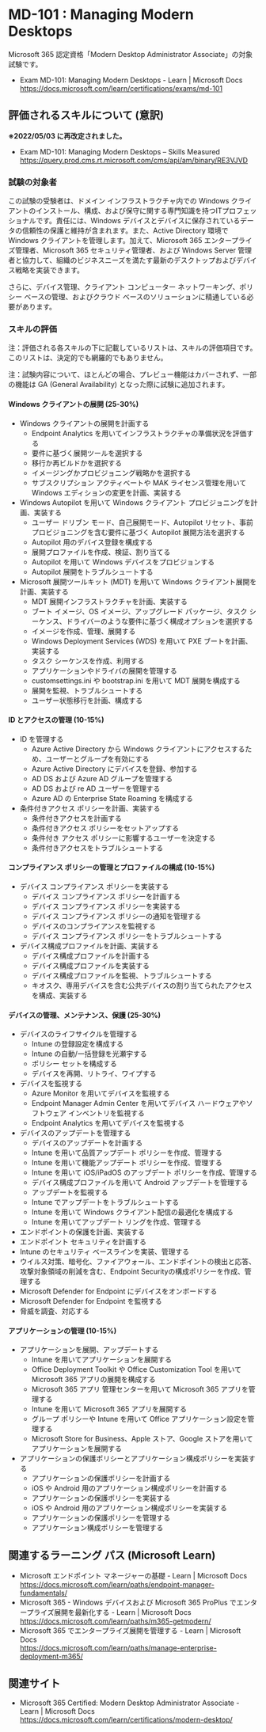 # MD-101 : Managing Modern Desktops
Microsoft 365 認定資格「Modern Desktop Administrator Associate」の対象試験です。
- Exam MD-101: Managing Modern Desktops - Learn | Microsoft Docs  
https://docs.microsoft.com/learn/certifications/exams/md-101

## 評価されるスキルについて (意訳)
**※2022/05/03 に再改定されました。**
- Exam MD-101: Managing Modern Desktops – Skills Measured  
https://query.prod.cms.rt.microsoft.com/cms/api/am/binary/RE3VJVD

### 試験の対象者
この試験の受験者は、ドメイン インフラストラクチャ内での Windows クライアントのインストール、構成、および保守に関する専門知識を持つITプロフェッショナルです。責任には、Windows デバイスとデバイスに保存されているデータの信頼性の保護と維持が含まれます。また、Active Directory 環境で Windows クライアントを管理します。加えて、Microsoft 365 エンタープライズ管理者、Microsoft 365 セキュリティ管理者、および Windows Server 管理者と協力して、組織のビジネスニーズを満たす最新のデスクトップおよびデバイス戦略を実装できます。

さらに、デバイス管理、クライアント コンピューター ネットワーキング、ポリシー ベースの管理、およびクラウド ベースのソリューションに精通している必要があります。

### スキルの評価
注：評価される各スキルの下に記載しているリストは、スキルの評価項目です。このリストは、決定的でも網羅的でもありません。

注：試験内容について、ほとんどの場合、プレビュー機能はカバーされず、一部の機能は GA (General Availability) となった際に試験に追加されます。

#### Windows クライアントの展開 (25-30%)
- Windows クライアントの展開を計画する
  - Endpoint Analytics を用いてインフラストラクチャの準備状況を評価する
  - 要件に基づく展開ツールを選択する
  - 移行か再ビルドかを選択する
  - イメージングかプロビジョニング戦略かを選択する
  - サブスクリプション アクティベートや MAK ライセンス管理を用いて Windows エディションの変更を計画、実装する
- Windows Autopilot を用いて Windows クライアント プロビジョニングを計画、実装する
  - ユーザー ドリブン モード、自己展開モード、Autopilot リセット、事前プロビジョニングを含む要件に基づく Autopilot 展開方法を選択する
  - Autopilot 用のデバイス登録を構成する
  - 展開プロファイルを作成、検証、割り当てる
  - Autopilot を用いて Windows デバイスをプロビジョンする
  - Autopilot 展開をトラブルシュートする
- Microsoft 展開ツールキット (MDT) を用いて Windows クライアント展開を計画、実装する
  - MDT 展開インフラストラクチャを計画、実装する
  - ブート イメージ、OS イメージ、アップグレード パッケージ、タスク シーケンス、ドライバーのような要件に基づく構成オプションを選択する
  - イメージを作成、管理、展開する
  - Windows Deployment Services (WDS) を用いて PXE ブートを計画、実装する
  - タスク シーケンスを作成、利用する
  - アプリケーションやドライバの展開を管理する
  - customsettings.ini や bootstrap.ini を用いて MDT 展開を構成する
  - 展開を監視、トラブルシュートする
  - ユーザー状態移行を計画、構成する
#### ID とアクセスの管理 (10-15%)
- ID を管理する
  - Azure Active Directory から Windows クライアントにアクセスするため、ユーザーとグループを有効にする
  -  Azure Active Directory にデバイスを登録、参加する
  - AD DS および Azure AD グループを管理する
  - AD DS および re AD ユーザーを管理する
  - Azure AD の Enterprise State Roaming を構成する
- 条件付きアクセス ポリシーを計画、実装する
  - 条件付きアクセスを計画する
  - 条件付きアクセス ポリシーをセットアップする
  - 条件付き アクセス ポリシーに影響するユーザーを決定する
  - 条件付きアクセスをトラブルシュートする
#### コンプライアンス ポリシーの管理とプロファイルの構成 (10-15%)
- デバイス コンプライアンス ポリシーを実装する
  - デバイス コンプライアンス ポリシーを計画する
  - デバイス コンプライアンス ポリシーを実装する
  - デバイス コンプライアンス ポリシーの通知を管理する
  - デバイスのコンプライアンスを監視する
  - デバイス コンプライアンス ポリシーをトラブルシュートする
- デバイス構成プロファイルを計画、実装する
  - デバイス構成プロファイルを計画する
  - デバイス構成プロファイルを実装する
  - デバイス構成プロファイルを監視、トラブルシュートする
  - キオスク、専用デバイスを含む公共デバイスの割り当てられたアクセスを構成、実装する
#### デバイスの管理、メンテナンス、保護 (25-30%)
- デバイスのライフサイクルを管理する
  - Intune の登録設定を構成する
  - Intune の自動/一括登録を光瀬宇する
  - ポリシー セットを構成する
  - デバイスを再開、リトライ、ワイプする
- デバイスを監視する
  - Azure Monitor を用いてデバイスを監視する
  - Endpoint Manager Admin Center を用いてデバイス ハードウェアやソフトウェア インベントリを監視する
  - Endpoint Analytics を用いてデバイスを監視する
- デバイスのアップデートを管理する
  - デバイスのアップデートを計画する
  - Intune を用いて品質アップデート ポリシーを作成、管理する
  - Intune を用いて機能アップデート ポリシーを作成、管理する
  - Intune を用いて iOS/iPadOS のアップデート ポリシーを作成、管理する
  - デバイス構成プロファイルを用いて Android アップデートを管理する
  - アップデートを監視する
  - Intune でアップデートをトラブルシュートする
  - Intune を用いて Windows クライアント配信の最適化を構成する
  - Intune を用いてアップデート リングを作成、管理する
-  エンドポイントの保護を計画、実装する
  - エンドポイント セキュリティを計画する
  - Intune のセキュリティ ベースラインを実装、管理する
  - ウイルス対策、暗号化、ファイアウォール、エンドポイントの検出と応答、攻撃対象領域の削減を含む、Endpoint Securityの構成ポリシーを作成、管理する
  - Microsoft Defender for Endpoint にデバイスをオンボードする
  - Microsoft Defender for Endpoint を監視する
  - 脅威を調査、対応する
#### アプリケーションの管理 (10-15%)
- アプリケーションを展開、アップデートする
  - Intune を用いてアプリケーションを展開する
  - Office Deployment Toolkit や Office Customization Tool を用いて Microsoft 365 アプリの展開を構成する
  - Microsoft 365 アプリ 管理センターを用いて Microsoft 365 アプリを管理する
  - Intune を用いて Microsoft 365 アプリを展開する
  - グループ ポリシーや Intune を用いて Office アプリケーション設定を管理する
  - Microsoft Store for Business、Apple ストア、Google ストアを用いてアプリケーションを展開する
- アプリケーションの保護ポリシーとアプリケーション構成ポリシーを実装する
  - アプリケーションの保護ポリシーを計画する
  - iOS や Android 用のアプリケーション構成ポリシーを計画する
  - アプリケーションの保護ポリシーを実装する
  - iOS や Android 用のアプリケーション構成ポリシーを実装する
  - アプリケーションの保護ポリシーを管理する
  - アプリケーション構成ポリシーを管理する

## 関連するラーニング パス (Microsoft Learn)
- Microsoft エンドポイント マネージャーの基礎 - Learn | Microsoft Docs  
https://docs.microsoft.com/learn/paths/endpoint-manager-fundamentals/
- Microsoft 365 - Windows デバイスおよび Microsoft 365 ProPlus でエンタープライズ展開を最新化する - Learn | Microsoft Docs  
https://docs.microsoft.com/learn/paths/m365-getmodern/
- Microsoft 365 でエンタープライズ展開を管理する - Learn | Microsoft Docs  
https://docs.microsoft.com/learn/paths/manage-enterprise-deployment-m365/

## 関連サイト
- Microsoft 365 Certified: Modern Desktop Administrator Associate - Learn | Microsoft Docs  
https://docs.microsoft.com/learn/certifications/modern-desktop/

